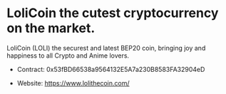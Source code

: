# LoliCoin the cutest cryptocurrency on the market.

LoliCoin (LOLI) the securest and latest BEP20 coin, bringing joy and happiness to all Crypto and Anime lovers.

- Contract:
0x53fBD66538a9564132E5A7a230B8583FA32904eD

- Website: https://www.lolithecoin.com/
